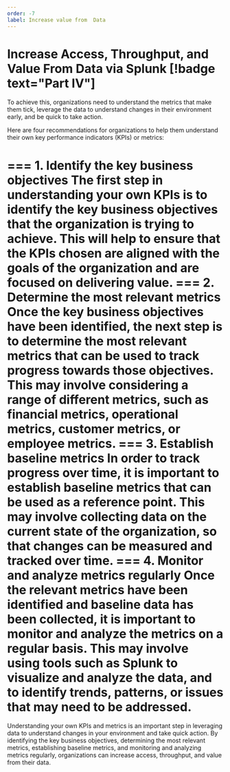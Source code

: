 ```yaml
---
order: -7
label: Increase value from  Data
---
```


# Increase Access, Throughput, and Value From Data via Splunk [!badge text="Part IV"]

 To achieve this, organizations need to understand the metrics that make them tick, leverage the data to understand changes in their environment early, and be quick to take action.

Here are four recommendations for organizations to help them understand their own key performance indicators (KPIs) or metrics:

=== 1. Identify the key business objectives
The first step in understanding your own KPIs is to identify the key business objectives that the organization is trying to achieve. This will help to ensure that the KPIs chosen are aligned with the goals of the organization and are focused on delivering value.
=== 2. Determine the most relevant metrics
Once the key business objectives have been identified, the next step is to determine the most relevant metrics that can be used to track progress towards those objectives. This may involve considering a range of different metrics, such as financial metrics, operational metrics, customer metrics, or employee metrics.
=== 3. Establish baseline metrics
In order to track progress over time, it is important to establish baseline metrics that can be used as a reference point. This may involve collecting data on the current state of the organization, so that changes can be measured and tracked over time.
=== 4. Monitor and analyze metrics regularly
Once the relevant metrics have been identified and baseline data has been collected, it is important to monitor and analyze the metrics on a regular basis. This may involve using tools such as Splunk to visualize and analyze the data, and to identify trends, patterns, or issues that may need to be addressed.
===

Understanding your own KPIs and metrics is an important step in leveraging data to understand changes in your environment and take quick action. By identifying the key business objectives, determining the most relevant metrics, establishing baseline metrics, and monitoring and analyzing metrics regularly, organizations can increase access, throughput, and value from their data.